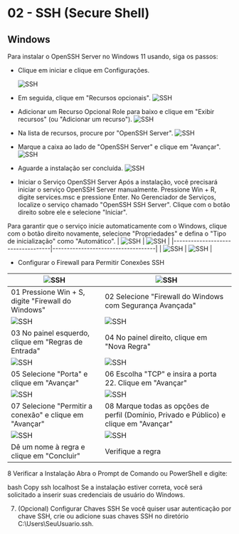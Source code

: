 # 02 - SSH (Secure Shell)

## Windows

Para instalar o OpenSSH Server no Windows 11 usando, siga os passos:

*  Clique em iniciar e clique em Configurações.

    ![SSH](Imagens/ssh/Windows/1.png)

* Em seguida, clique em "Recursos opcionais".
    ![SSH](Imagens/ssh/Windows/2.png)

* Adicionar um Recurso Opcional
Role para baixo e clique em "Exibir recursos" (ou "Adicionar um recurso").
    ![SSH](Imagens/ssh/Windows/3.png)

* Na lista de recursos, procure por "OpenSSH Server".
    ![SSH](Imagens/ssh/Windows/4.png)

* Marque a caixa ao lado de "OpenSSH Server" e clique em "Avançar".
    ![SSH](Imagens/ssh/Windows/5.png)

* Aguarde a instalação ser concluída.
    ![SSH](Imagens/ssh/Windows/6.png)

* Iniciar o Serviço OpenSSH Server
Após a instalação, você precisará iniciar o serviço OpenSSH Server manualmente.
Pressione Win + R, digite services.msc e pressione Enter.
No Gerenciador de Serviços, localize o serviço chamado "OpenSSH SSH Server".
Clique com o botão direito sobre ele e selecione "Iniciar".

Para garantir que o serviço inicie automaticamente com o Windows, clique com o botão direito novamente, selecione "Propriedades" e defina o "Tipo de inicialização" como "Automático".
| ![SSH](Imagens/ssh/Windows/7.png) | ![SSH](Imagens/ssh/Windows/8.png)  |
|-----------------------------------|------------------------------------|
| ![SSH](Imagens/ssh/Windows/9.png) | ![SSH](Imagens/ssh/Windows/10.png) |


* Configurar o Firewall para Permitir Conexões SSH

| ![SSH](Imagens/ssh/Windows/fw01.png)                    | ![SSH](Imagens/ssh/Windows/fw02.png)                      |
|---------------------------------------------------------|-----------------------------------------------------------|
| 01 Pressione Win + S, digite "Firewall do Windows"      | 02 Selecione "Firewall do Windows com Segurança Avançada" |
| ![SSH](Imagens/ssh/Windows/fw03.png)                    | ![SSH](Imagens/ssh/Windows/fw04.png)                      |
| 03 No painel esquerdo, clique em "Regras de Entrada"    | 04 No painel direito, clique em "Nova Regra"              |
| ![SSH](Imagens/ssh/Windows/fw05.png)                    | ![SSH](Imagens/ssh/Windows/fw06.png)                      |
| 05 Selecione "Porta" e clique em "Avançar"              | 06 Escolha "TCP" e insira a porta 22. Clique em "Avançar" |
| ![SSH](Imagens/ssh/Windows/fw07.png)                    | ![SSH](Imagens/ssh/Windows/fw08.png)                      |
| 07 Selecione "Permitir a conexão" e clique em "Avançar" | 08 Marque todas as opções de perfil (Domínio, Privado e Público) e clique em "Avançar"|
|![SSH](Imagens/ssh/Windows/fw09.png)                     | ![SSH](Imagens/ssh/Windows/fw10.png)                      |
| Dê um nome à regra e clique em "Concluir"               | Verifique a regra                                         |

8 Verificar a Instalação
Abra o Prompt de Comando ou PowerShell e digite:

bash
Copy
ssh localhost
Se a instalação estiver correta, você será solicitado a inserir suas credenciais de usuário do Windows.

7. (Opcional) Configurar Chaves SSH
Se você quiser usar autenticação por chave SSH, crie ou adicione suas chaves SSH no diretório C:\Users\SeuUsuario\.ssh\.


